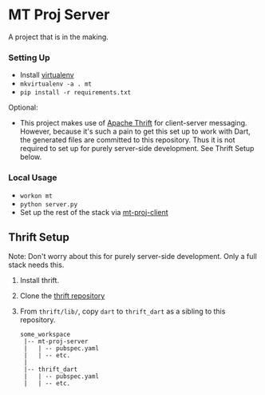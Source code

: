 # MT Proj Server

A project that is in the making.

### Setting Up

- Install [virtualenv](https://virtualenv.pypa.io/en/stable/)
- `mkvirtualenv -a . mt`
- `pip install -r requirements.txt`

Optional:

- This project makes use of [Apache Thrift](https://thrift.apache.org/) for client-server messaging. However, because it's such a pain to get this set up to work with Dart, the generated files are committed to this repository. Thus it is not required to set up for purely server-side development. See Thrift Setup below.

### Local Usage

- `workon mt`
- `python server.py`
- Set up the rest of the stack via [mt-proj-client](https://github.com/todd-beckman/mt-proj-client)


## Thrift Setup

Note: Don't worry about this for purely server-side development. Only a full stack needs this.

1. Install thrift. 
1. Clone the [thrift repository](https://github.com/apache/thrift)
1. From `thrift/lib/`, copy `dart` to `thrift_dart` as a sibling to this repository.

    ```
    some_workspace
     |-- mt-proj-server
     |   | -- pubspec.yaml
     |   | -- etc.
     |
     |-- thrift_dart
     |   | -- pubspec.yaml
     |   | -- etc.
    ```
